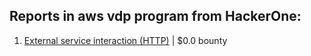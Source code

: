## Reports in aws vdp program from HackerOne:
1. [External service interaction (HTTP)](https://hackerone.com/reports/2731133) | $0.0 bounty